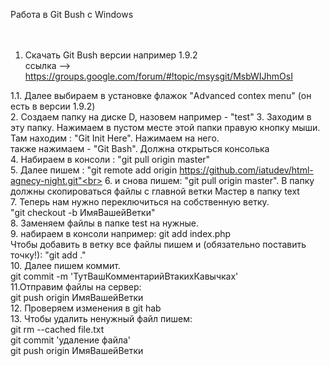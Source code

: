 Работа в Git Bush c Windows <br><br><br>



1. Скачать Git Bush версии например 1.9.2 <br>
ссылка --> https://groups.google.com/forum/#!topic/msysgit/MsbWIJhmOsI<br>

 1.1. Далее выбираем в установке флажок "Advanced contex menu" (он есть в версии 1.9.2)<br>
2. Создаем папку на диске D, назовем например - "test"
3. Заходим в эту папку. Нажимаем в пустом месте этой папки правую кнопку мыши.<br>
    Там находим : "Git Init Here". Нажимаем на него.<br>
    также нажимаем - "Git Bash". Должна открыться консолька<br>
4. Набираем в консоли : "git pull origin master"<br>
5. Далее пишем : "git remote add origin https://github.com/iatudev/html-agnecy-night.git"<br>
6. и снова пишем: "git pull origin master". В папку должны скопироваться файлы с главной ветки Mастер в папку text<br>
7. Теперь нам нужно переключиться на собственную ветку.<br>
     "git checkout -b ИмяВашейВетки" <br>
8. Заменяем файлы в папке test на нужные.<br>
9. набираем в консоли например: git add index.php<br>
 Чтобы добавить в ветку все файлы пишем и (обязательно поставить точку!): "git add ."     <br>
10. Далее пишем коммит. <br>
	git commit -m 'ТутВашКомментарийВтакихКавычках'<br>
11.Отправим файлы на сервер: <br>
  git push origin ИмяВашейВетки<br>
12. Проверяем изменения в git hab<br>
13. Чтобы удалить ненужный файл пишем:<br>
	git rm --cached file.txt<br>
	git commit 'удаление файла'<br>
	git push origin ИмяВашейВетки<br>